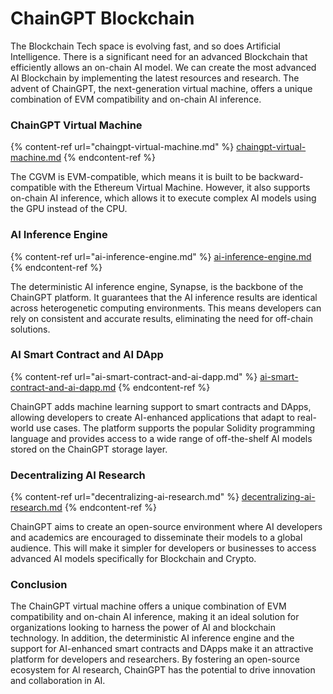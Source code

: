 # ChainGPT Blockchain

The Blockchain Tech space is evolving fast, and so does Artificial Intelligence. There is a significant need for an advanced Blockchain that efficiently allows an on-chain AI model. We can create the most advanced AI Blockchain by implementing the latest resources and research. The advent of ChainGPT, the next-generation virtual machine, offers a unique combination of EVM compatibility and on-chain AI inference.



### ChainGPT Virtual Machine

{% content-ref url="chaingpt-virtual-machine.md" %}
[chaingpt-virtual-machine.md](chaingpt-virtual-machine.md)
{% endcontent-ref %}

The CGVM is EVM-compatible, which means it is built to be backward-compatible with the Ethereum Virtual Machine. However, it also supports on-chain AI inference, which allows it to execute complex AI models using the GPU instead of the CPU.&#x20;



### AI Inference Engine

{% content-ref url="ai-inference-engine.md" %}
[ai-inference-engine.md](ai-inference-engine.md)
{% endcontent-ref %}

The deterministic AI inference engine, Synapse, is the backbone of the ChainGPT platform. It guarantees that the AI inference results are identical across heterogenetic computing environments. This means developers can rely on consistent and accurate results, eliminating the need for off-chain solutions.



### AI Smart Contract and AI DApp

{% content-ref url="ai-smart-contract-and-ai-dapp.md" %}
[ai-smart-contract-and-ai-dapp.md](ai-smart-contract-and-ai-dapp.md)
{% endcontent-ref %}

ChainGPT adds machine learning support to smart contracts and DApps, allowing developers to create AI-enhanced applications that adapt to real-world use cases. The platform supports the popular Solidity programming language and provides access to a wide range of off-the-shelf AI models stored on the ChainGPT storage layer.&#x20;



### Decentralizing AI Research

{% content-ref url="decentralizing-ai-research.md" %}
[decentralizing-ai-research.md](decentralizing-ai-research.md)
{% endcontent-ref %}

ChainGPT aims to create an open-source environment where AI developers and academics are encouraged to disseminate their models to a global audience. This will make it simpler for developers or businesses to access advanced AI models specifically for Blockchain and Crypto.



### Conclusion

The ChainGPT virtual machine offers a unique combination of EVM compatibility and on-chain AI inference, making it an ideal solution for organizations looking to harness the power of AI and blockchain technology. In addition, the deterministic AI inference engine and the support for AI-enhanced smart contracts and DApps make it an attractive platform for developers and researchers. By fostering an open-source ecosystem for AI research, ChainGPT has the potential to drive innovation and collaboration in AI.

